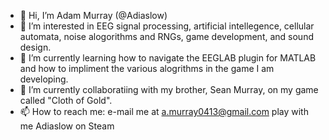 - 👋 Hi, I’m Adam Murray (@Adiaslow)
- 👀 I’m interested in EEG signal processing, artificial intellegence, cellular automata, noise alogorithms and RNGs, game development, and sound design.
- 🌱 I’m currently learning how to navigate the EEGLAB plugin for MATLAB and how to impliment the various alogrithms in the game I am developing.
- 💞️ I’m currently collaboratiing with my brother, Sean Murray, on my game called "Cloth of Gold".
- 📫 How to reach me: e-mail me at a.murray0413@gmail.com
                       play with me Adiaslow on Steam

<!---
Adiaslow/Adiaslow is a ✨ special ✨ repository because its `README.md` (this file) appears on your GitHub profile.
You can click the Preview link to take a look at your changes.
--->
